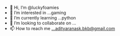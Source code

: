 - 👋 Hi, I’m @luckyfoamies
- 👀 I’m interested in ...gaming
- 🌱 I’m currently learning ...python
- 💞️ I’m looking to collaborate on ...
- 📫 How to reach me ...adityaranask.bkb@gmail.com

<!---
luckyfoamies/luckyfoamies is a ✨ special ✨ repository because its `README.md` (this file) appears on your GitHub profile.
You can click the Preview link to take a look at your changes.
--->
